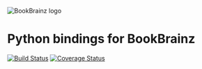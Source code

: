 ![BookBrainz logo](https://bookbrainz.org/images/BookBrainz_text.svg)
# Python bindings for BookBrainz

[![Build Status](https://travis-ci.org/s17k/python-bookbrainz.svg?branch=master)](https://travis-ci.org/s17k/python-bookbrainz)
[![Coverage Status](https://coveralls.io/repos/github/s17k/python-bookbrainz/badge.svg?branch=master)](https://coveralls.io/github/s17k/python-bookbrainz?branch=master)
